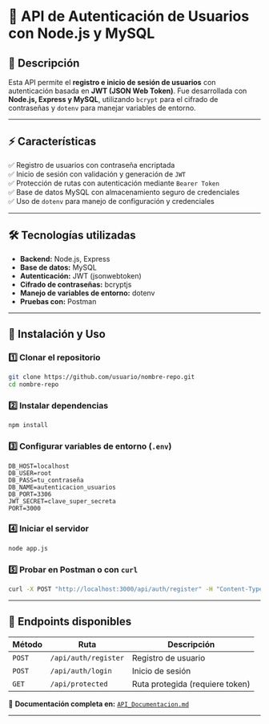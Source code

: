 # 🔐 API de Autenticación de Usuarios con Node.js y MySQL

## 📍 Descripción
Esta API permite el **registro e inicio de sesión de usuarios** con autenticación basada en **JWT (JSON Web Token)**. Fue desarrollada con **Node.js, Express y MySQL**, utilizando `bcrypt` para el cifrado de contraseñas y `dotenv` para manejar variables de entorno.

---

## ⚡ Características
✅ Registro de usuarios con contraseña encriptada  
✅ Inicio de sesión con validación y generación de `JWT`  
✅ Protección de rutas con autenticación mediante `Bearer Token`  
✅ Base de datos MySQL con almacenamiento seguro de credenciales  
✅ Uso de `dotenv` para manejo de configuración y credenciales  

---

## 🛠 Tecnologías utilizadas
- **Backend:** Node.js, Express  
- **Base de datos:** MySQL  
- **Autenticación:** JWT (jsonwebtoken)  
- **Cifrado de contraseñas:** bcryptjs  
- **Manejo de variables de entorno:** dotenv  
- **Pruebas con:** Postman  

---

## 📌 Instalación y Uso
### 1️⃣ Clonar el repositorio
```bash
git clone https://github.com/usuario/nombre-repo.git
cd nombre-repo
```
### 2️⃣ Instalar dependencias
```bash
npm install
```
### 3️⃣ Configurar variables de entorno (`.env`)
```env
DB_HOST=localhost
DB_USER=root
DB_PASS=tu_contraseña
DB_NAME=autenticacion_usuarios
DB_PORT=3306
JWT_SECRET=clave_super_secreta
PORT=3000
```
### 4️⃣ Iniciar el servidor
```bash
node app.js
```
### 5️⃣ Probar en Postman o con `curl`
```bash
curl -X POST "http://localhost:3000/api/auth/register" -H "Content-Type: application/json" -d "{\"name\":\"Johan Bohorquez\",\"email\":\"johan@example.com\",\"password\":\"123456\"}"
```

---

## 🚀 Endpoints disponibles
| Método | Ruta | Descripción |
|--------|------|------------|
| `POST` | `/api/auth/register` | Registro de usuario |
| `POST` | `/api/auth/login` | Inicio de sesión |
| `GET`  | `/api/protected` | Ruta protegida (requiere token) |

📄 **Documentación completa en:** [`API_Documentacion.md`](./API_Documentacion.md)

---
